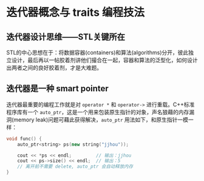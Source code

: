 # 迭代器概念与 traits 编程技法
## 迭代器设计思维——STL关键所在
STL的中心思想在于：将数据容器(containers)和算法(algorithms)分开，彼此独立设计，最后再以一帖胶着剂讲他们撮合在一起，容器和算法的泛型化，如何设计出两者之间的良好胶着剂，才是大难题。
## 迭代器是一种 smart pointer
迭代器最重要的编程工作就是对 `operator *` 和 `operator->` 进行重载。C++标准程序库有一个 `auto_ptr`，这是一个用来包装原生指针的对象，声名狼藉的内存漏洞(memory leak)问题可藉此获得解决，`auto_ptr` 用法如下，和原生指针一模一样：

```cpp
void func() {
    auto_ptr<string> ps(new string("jjhou"));

    cout << *ps << endl;         // 输出：jjhou
    cout << ps->size() << endl;  // 输出：5
    // 离开前不需要 delete, auto_ptr 会自动释放内存
}
```